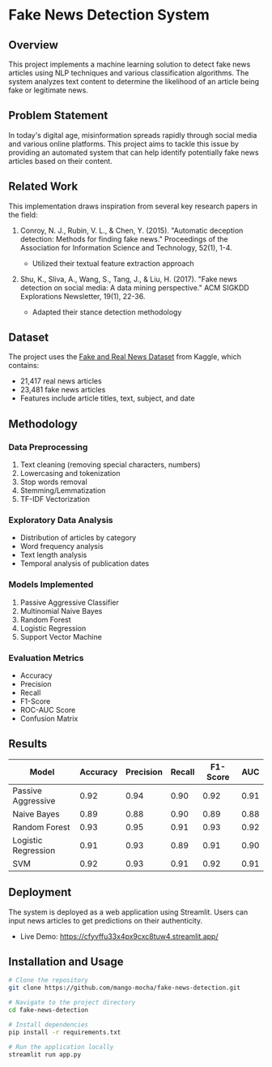 # Fake News Detection System

## Overview
This project implements a machine learning solution to detect fake news articles using NLP techniques and various classification algorithms. The system analyzes text content to determine the likelihood of an article being fake or legitimate news.

## Problem Statement
In today's digital age, misinformation spreads rapidly through social media and various online platforms. This project aims to tackle this issue by providing an automated system that can help identify potentially fake news articles based on their content.

## Related Work
This implementation draws inspiration from several key research papers in the field:

1. Conroy, N. J., Rubin, V. L., & Chen, Y. (2015). "Automatic deception detection: Methods for finding fake news." Proceedings of the Association for Information Science and Technology, 52(1), 1-4.
   - Utilized their textual feature extraction approach

2. Shu, K., Sliva, A., Wang, S., Tang, J., & Liu, H. (2017). "Fake news detection on social media: A data mining perspective." ACM SIGKDD Explorations Newsletter, 19(1), 22-36.
   - Adapted their stance detection methodology

## Dataset
The project uses the [Fake and Real News Dataset](https://www.kaggle.com/clmentbisaillon/fake-and-real-news-dataset) from Kaggle, which contains:
- 21,417 real news articles
- 23,481 fake news articles
- Features include article titles, text, subject, and date

## Methodology

### Data Preprocessing
1. Text cleaning (removing special characters, numbers)
2. Lowercasing and tokenization
3. Stop words removal
4. Stemming/Lemmatization
5. TF-IDF Vectorization

### Exploratory Data Analysis
- Distribution of articles by category
- Word frequency analysis
- Text length analysis
- Temporal analysis of publication dates

### Models Implemented
1. Passive Aggressive Classifier
2. Multinomial Naive Bayes
3. Random Forest
4. Logistic Regression
5. Support Vector Machine

### Evaluation Metrics
- Accuracy
- Precision
- Recall
- F1-Score
- ROC-AUC Score
- Confusion Matrix

## Results
| Model | Accuracy | Precision | Recall | F1-Score | AUC |
|-------|----------|-----------|--------|----------|-----|
| Passive Aggressive | 0.92 | 0.94 | 0.90 | 0.92 | 0.91 |
| Naive Bayes | 0.89 | 0.88 | 0.90 | 0.89 | 0.88 |
| Random Forest | 0.93 | 0.95 | 0.91 | 0.93 | 0.92 |
| Logistic Regression | 0.91 | 0.93 | 0.89 | 0.91 | 0.90 |
| SVM | 0.92 | 0.93 | 0.91 | 0.92 | 0.91 |

## Deployment
The system is deployed as a web application using Streamlit. Users can input news articles to get predictions on their authenticity.

- Live Demo: https://cfyvffu33x4px9cxc8tuw4.streamlit.app/

## Installation and Usage
```bash
# Clone the repository
git clone https://github.com/mango-mocha/fake-news-detection.git

# Navigate to the project directory
cd fake-news-detection

# Install dependencies
pip install -r requirements.txt

# Run the application locally
streamlit run app.py
